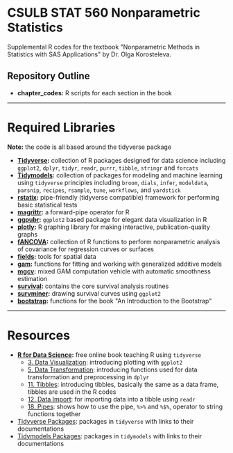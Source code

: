 # CSULB STAT 560 Nonparametric Statistics

Supplemental R codes for the textbook "Nonparametric Methods in Statistics with SAS Applications" by Dr. Olga Korosteleva.


## Repository Outline

* **chapter_codes:** R scripts for each section in the book

---

# Required Libraries

**Note:** the code is all based around the tidyverse package 

* **[Tidyverse](https://www.tidyverse.org/):** collection of R packages designed for data science including `ggplot2`, `dplyr`, `tidyr`, `readr`, `purrr`, `tibble`, `stringr` and `forcats`
* **[Tidymodels](https://www.tidymodels.org/):** collection of packages for modeling and machine learning using `tidyverse` principles including `broom`, `dials`, `infer`, `modeldata`, `parsnip`, `recipes`, `rsample`, `tune`, `workflows`, and `yardstick`
* **[rstatix](https://rpkgs.datanovia.com/rstatix/):** pipe-friendly (tidyverse compatible) framework for performing basic statistical tests
* **[magrittr](https://magrittr.tidyverse.org/):** a forward-pipe operator for R
* **[ggpubr](https://rpkgs.datanovia.com/ggpubr/):** `ggplot2` based package for elegant data visualization in R
* **[plotly](https://plotly.com/r/):** R graphing library for making interactive, publication-quality graphs
* **[fANCOVA](https://cran.r-project.org/web/packages/fANCOVA/index.html):** collection of R functions to perform nonparametric analysis of covariance for regression curves or surfaces
* **[fields](https://cran.r-project.org/web/packages/fields/index.html):** tools for spatial data
* **[gam](https://cran.r-project.org/web/packages/gam/index.html):** functions for fitting and working with generalized additive models
* **[mgcv](https://cran.r-project.org/web/packages/mgcv/index.html):** mixed GAM computation vehicle with automatic smoothness estimation
* **[survival](https://cran.r-project.org/web/packages/survival/index.html):** contains the core survival analysis routines
* **[survminer](https://rpkgs.datanovia.com/survminer/):** drawing survival curves using `ggplot2`
* **[bootstrap](https://cran.r-project.org/web/packages/bootstrap/index.html):** functions for the book "An Introduction to the Bootstrap"

---

# Resources

* **[R for Data Science](https://r4ds.had.co.nz/):** free online book teaching R using `tidyverse`
  * [3. Data Visualization](https://r4ds.had.co.nz/data-visualisation.html): introducing plotting with `ggplot2`
  * [5. Data Transformation](https://r4ds.had.co.nz/transform.html): introducing functions used for data transformation and preprocessing in `dplyr`
  * [11. Tibbles](https://r4ds.had.co.nz/tibbles.html): introducing tibbles, basically the same as a data frame, tibbles are used in the R codes
  * [12. Data Import](https://r4ds.had.co.nz/data-import.html): for importing data into a tibble using `readr`
  * [18. Pipes](https://r4ds.had.co.nz/pipes.html): shows how to use the pipe, `%>%` and `%$%`, operator to string functions together
* [Tidyverse Packages](https://www.tidyverse.org/packages/): packages in `tidyverse` with links to their documentations
* [Tidymodels Packages](https://www.tidymodels.org/packages/): packages in `tidymodels` with links to their documentations


